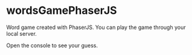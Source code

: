 # wordsGamePhaserJS
 Word game created with PhaserJS.
You can play the game through your local server. 

Open the console to see your guess.
